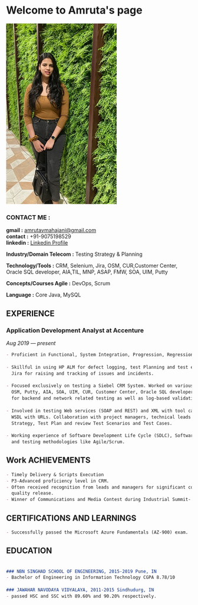 # Welcome to Amruta's page

![alt text](https://github.com/amruta23897/amruta23897.github.io/blob/main/amruta.JPG?raw=true)


### CONTACT ME :
**gmail :**    amrutavmahajani@gmail.com  
**contact :**  +91-9075198529  
**linkedin :** [Linkedin Profile](https://www.linkedin.com/in/amruta-mahajani/)




**Industry/Domain Telecom :** Testing Strategy & Planning

**Technology/Tools        :** CRM, Selenium, Jira, OSM, CUR,Customer Center, Oracle SQL developer, AIA,TIL, MNP, ASAP, FMW, SOA, UIM, Putty

**Concepts/Courses Agile  :** DevOps, Scrum

**Language                :** Core Java, MySQL




## EXPERIENCE

### Application Development Analyst at Accenture 
_Aug 2019 — present_

```markdown
- Proficient in Functional, System Integration, Progression, Regression, Sanity and Negative Testing. 

- Skillful in using HP ALM for defect logging, test Planning and test execution. Experienced in using 
  Jira for raising and tracking of issues and incidents. 

- Focused exclusively on testing a Siebel CRM System. Worked on various tools and systems like 
  OSM, Putty, AIA, SOA, UIM, CUR, Customer Center, Oracle SQL developer, TIL, MNP, ASAP, FMW 
  for backend and network related testing as well as log-based validations.

- Involved in testing Web services (SOAP and REST) and XML with tool called SOAP UI for the local 
  WSDL with URLs. Collaboration with project managers, technical leads and BAs for developing Test 
  Strategy, Test Plan and review Test Scenarios and Test Cases. 

- Working experience of Software Development Life Cycle (SDLC), Software Testing Life Cycle (STLC) 
  and testing methodologies like Agile/Scrum.
```




## Work ACHIEVEMENTS

```markdown
- Timely Delivery & Scripts Execution
- P3-Advanced proficiency level in CRM. 
- Often received recognition from leads and managers for significant contribution in delivery of 
  quality release. 
- Winner of Communications and Media Contest during Industrial Summit- 2021.
```



## CERTIFICATIONS AND LEARNINGS
```markdown
- Successfully passed the Microsoft Azure Fundamentals (AZ-900) exam.
```



## EDUCATION
```markdown

### NBN SINGHAD SCHOOL OF ENGINEERING, 2015-2019 Pune, IN
- Bachelor of Engineering in Information Technology CGPA 8.78/10

### JAWAHAR NAVODAYA VIDYALAYA, 2011-2015 Sindhudurg, IN 
- passed HSC and SSC with 89.60% and 90.20% respectively.

```


